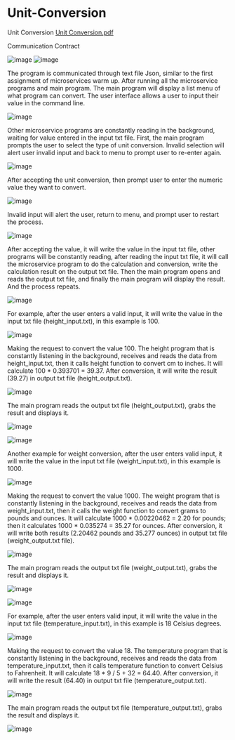 # Unit-Conversion
Unit Conversion
[Unit Conversion.pdf](https://github.com/KevinMai0202/Unit-Conversion/files/15355272/Unit.Conversion.pdf)


Communication Contract

![image](https://github.com/KevinMai0202/Unit-Conversion/assets/129697366/8a35c89a-1ce8-454f-8903-51b486de8639)
![image](https://github.com/KevinMai0202/Unit-Conversion/assets/129697366/d6674a6a-e89c-45b4-b2c7-af991a50b62e)

The program is communicated through text file Json, similar to the first assignment of microservices warm up. 
After running all the microservice programs and main program.
The main program will display a list menu of what program can convert. The user interface allows a user to input their value in the command line.  

![image](https://github.com/KevinMai0202/Unit-Conversion/assets/129697366/b7a21ac3-e6e3-4211-a15d-dbdfdf64b4ba)

Other microservice programs are constantly reading in the background, waiting for value entered in the input txt file. 
First, the main program prompts the user to select the type of unit conversion.
Invalid selection will alert user invalid input and back to menu to prompt user to re-enter again.

![image](https://github.com/KevinMai0202/Unit-Conversion/assets/129697366/19a26162-fcf7-4308-a5e6-525799f9a343)

After accepting the unit conversion, then prompt user to enter the numeric value they want to convert.

![image](https://github.com/KevinMai0202/Unit-Conversion/assets/129697366/06a79c3a-0d71-4c5b-905c-22f96a2f2f16)

Invalid input will alert the user, return to menu, and prompt user to restart the process.

![image](https://github.com/KevinMai0202/Unit-Conversion/assets/129697366/ddd507f8-e0ed-4208-a44c-fce3c1431885)

After accepting the value, it will write the value in the input txt file, other programs will be constantly reading, after reading the input txt file, it will call the microservice program to do the calculation and conversion, write the calculation result on the output txt file. Then the main program opens and reads the output txt file, and finally the main program will display the result. And the process repeats. 

![image](https://github.com/KevinMai0202/Unit-Conversion/assets/129697366/7c367901-e4b7-41c6-b350-cdb984883bb1)

For example, after the user enters a valid input, it will write the value in the input txt file (height_input.txt), in this example is 100.

![image](https://github.com/KevinMai0202/Unit-Conversion/assets/129697366/735e382f-bf81-4798-b3fb-db2445732ff4)

Making the request to convert the value 100. The height program that is constantly listening in the background, receives and reads the data from height_input.txt, then it calls height function to convert cm to inches. It will calculate 100 * 0.393701 = 39.37. After conversion, it will write the result (39.27) in output txt file (height_output.txt).

![image](https://github.com/KevinMai0202/Unit-Conversion/assets/129697366/839a875e-b8b2-4c3c-a096-bff9eebdc9ee)

The main program reads the output txt file (height_output.txt), grabs the result and displays it. 

![image](https://github.com/KevinMai0202/Unit-Conversion/assets/129697366/b8db56f0-297d-4f1f-9956-c0a70b24b65f)


![image](https://github.com/KevinMai0202/Unit-Conversion/assets/129697366/57b6b82b-83dd-49ed-91c1-b4ed099afcae)

Another example for weight conversion, after the user enters valid input, it will write the value in the input txt file (weight_input.txt), in this example is 1000. 

![image](https://github.com/KevinMai0202/Unit-Conversion/assets/129697366/627ed01a-3451-4393-a28d-e2f6e00d0366)

Making the request to convert the value 1000. The weight program that is constantly listening in the background, receives and reads the data from weight_input.txt, then it calls the weight function to convert grams to pounds and ounces. It will calculate 1000 * 0.00220462 = 2.20 for pounds; then it calculates 1000 * 0.035274 = 35.27 for ounces. After conversion, it will write both results (2.20462 pounds and 35.277 ounces) in output txt file (weight_output.txt file).

![image](https://github.com/KevinMai0202/Unit-Conversion/assets/129697366/a215d3b6-e950-4cd2-8d03-d61886b6b124)

The main program reads the output txt file (weight_output.txt), grabs the result and displays it.

![image](https://github.com/KevinMai0202/Unit-Conversion/assets/129697366/db3186c5-e3ad-4959-8cc9-5350dade8aa7)

![image](https://github.com/KevinMai0202/Unit-Conversion/assets/129697366/8cd22a88-6005-49e7-b302-6932e7ba0b28)

For example, after the user enters valid input, it will write the value in the input txt file (temperature_input.txt), in this example is 18 Celsius degrees. 

![image](https://github.com/KevinMai0202/Unit-Conversion/assets/129697366/0ceaa261-02cc-4391-819d-c5f4905a151f)

Making the request to convert the value 18. The temperature program that is constantly listening in the background, receives and reads the data from temperature_input.txt, then it calls temperature function to convert Celsius to Fahrenheit. It will calculate 18 * 9 / 5 + 32 = 64.40. After conversion, it will write the result (64.40) in output txt file (temperature_output.txt).

![image](https://github.com/KevinMai0202/Unit-Conversion/assets/129697366/fb5b3c03-54e9-47c1-91f6-18808bf25367)

The main program reads the output txt file (temperature_output.txt), grabs the result and displays it. 

![image](https://github.com/KevinMai0202/Unit-Conversion/assets/129697366/0b0d2176-a6e7-4d72-bb69-76d56a19fd3e)













